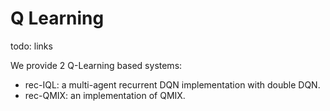 # Q Learning
todo: links

We provide 2 Q-Learning based systems:
* rec-IQL: a multi-agent recurrent DQN implementation with double DQN.
* rec-QMIX: an implementation of QMIX.
